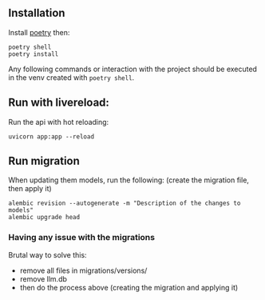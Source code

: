 ## Installation

Install [poetry](https://python-poetry.org/docs/) then:

```
poetry shell
poetry install
```

Any following commands or interaction with the project should be executed in the venv created with `poetry shell`.

## Run with livereload:

Run the api with hot reloading:

```
uvicorn app:app --reload
```

## Run migration

When updating them models, run the following: (create the migration file, then apply it)

```
alembic revision --autogenerate -m "Description of the changes to models"
alembic upgrade head
```

### Having any issue with the migrations

Brutal way to solve this:

- remove all files in migrations/versions/
- remove llm.db
- then do the process above (creating the migration and applying it)
